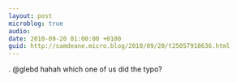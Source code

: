 ```yaml
---
layout: post
microblog: true
audio: 
date: 2010-09-20 01:00:00 +0100
guid: http://samdeane.micro.blog/2010/09/20/t25057918636.html
---
```

. @glebd hahah which one of us did the typo?
